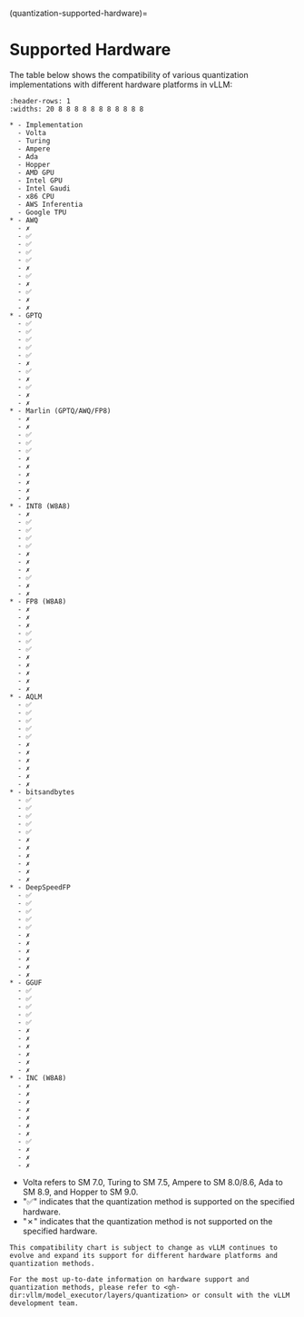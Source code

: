 (quantization-supported-hardware)=

# Supported Hardware

The table below shows the compatibility of various quantization implementations with different hardware platforms in vLLM:

```{list-table}
:header-rows: 1
:widths: 20 8 8 8 8 8 8 8 8 8 8 8

* - Implementation
  - Volta
  - Turing
  - Ampere
  - Ada
  - Hopper
  - AMD GPU
  - Intel GPU
  - Intel Gaudi
  - x86 CPU
  - AWS Inferentia
  - Google TPU
* - AWQ
  - ✗
  - ✅︎
  - ✅︎
  - ✅︎
  - ✅︎
  - ✗
  - ✅︎
  - ✗
  - ✅︎
  - ✗
  - ✗
* - GPTQ
  - ✅︎
  - ✅︎
  - ✅︎
  - ✅︎
  - ✅︎
  - ✗
  - ✅︎
  - ✗
  - ✅︎
  - ✗
  - ✗
* - Marlin (GPTQ/AWQ/FP8)
  - ✗
  - ✗
  - ✅︎
  - ✅︎
  - ✅︎
  - ✗
  - ✗
  - ✗
  - ✗
  - ✗
  - ✗
* - INT8 (W8A8)
  - ✗
  - ✅︎
  - ✅︎
  - ✅︎
  - ✅︎
  - ✗
  - ✗
  - ✗
  - ✅︎
  - ✗
  - ✗
* - FP8 (W8A8)
  - ✗
  - ✗
  - ✗
  - ✅︎
  - ✅︎
  - ✅︎
  - ✗
  - ✗
  - ✗
  - ✗
  - ✗
* - AQLM
  - ✅︎
  - ✅︎
  - ✅︎
  - ✅︎
  - ✅︎
  - ✗
  - ✗
  - ✗
  - ✗
  - ✗
  - ✗
* - bitsandbytes
  - ✅︎
  - ✅︎
  - ✅︎
  - ✅︎
  - ✅︎
  - ✗
  - ✗
  - ✗
  - ✗
  - ✗
  - ✗
* - DeepSpeedFP
  - ✅︎
  - ✅︎
  - ✅︎
  - ✅︎
  - ✅︎
  - ✗
  - ✗
  - ✗
  - ✗
  - ✗
  - ✗
* - GGUF
  - ✅︎
  - ✅︎
  - ✅︎
  - ✅︎
  - ✅︎
  - ✗
  - ✗
  - ✗
  - ✗
  - ✗
  - ✗
* - INC (W8A8)
  - ✗
  - ✗
  - ✗
  - ✗
  - ✗
  - ✗
  - ✗
  - ✅︎
  - ✗
  - ✗
  - ✗
```

- Volta refers to SM 7.0, Turing to SM 7.5, Ampere to SM 8.0/8.6, Ada to SM 8.9, and Hopper to SM 9.0.
- "✅︎" indicates that the quantization method is supported on the specified hardware.
- "✗" indicates that the quantization method is not supported on the specified hardware.

```{note}
This compatibility chart is subject to change as vLLM continues to evolve and expand its support for different hardware platforms and quantization methods.

For the most up-to-date information on hardware support and quantization methods, please refer to <gh-dir:vllm/model_executor/layers/quantization> or consult with the vLLM development team.
```
